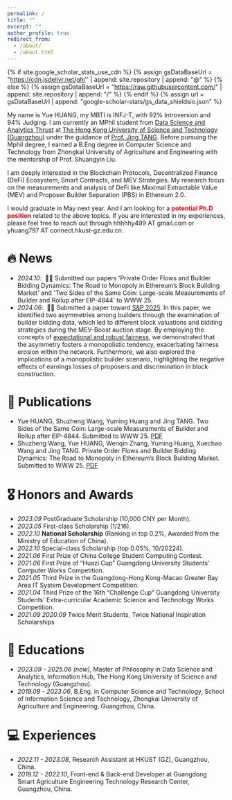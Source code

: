 ```yaml
---
permalink: /
title: ""
excerpt: ""
author_profile: true
redirect_from: 
  - /about/
  - /about.html
---
```


{% if site.google_scholar_stats_use_cdn %}
{% assign gsDataBaseUrl = "https://cdn.jsdelivr.net/gh/" | append: site.repository | append: "@" %}
{% else %}
{% assign gsDataBaseUrl = "https://raw.githubusercontent.com/" | append: site.repository | append: "/" %}
{% endif %}
{% assign url = gsDataBaseUrl | append: "google-scholar-stats/gs_data_shieldsio.json" %}

<span class='anchor' id='about-me'></span>

My name is Yue HUANG, my MBTI is INFJ-T, with 92% Introversion and 94% Judging. I am currently an MPhil student from [Data Science and Analytics Thrust](https://www.hkust-gz.edu.cn/academics/hubs-and-thrust-areas/information-hub/) at [The Hong Kong University of Science and Technology (Guangzhou)](https://www.hkust-gz.edu.cn/) under the guidance of [Prof. Jing TANG](https://sites.google.com/view/jtang). Before pursuing the Mphil degree, I earned a B.Eng degree in Computer Science and Technology from Zhongkai University of Agriculture and Engineering with the mentorship of Prof. Shuangyin Liu.

I am deeply interested in the Blockchain Protocols, Decentralized Finance (DeFi) Ecosystem, Smart Contracts, and MEV Strategies. My research focus on the measurements and analysis of DeFi like Maximal Extractable Value (MEV) and Proposer Builder Separation (PBS) in Ethereum 2.0.
<!-- What's more, I am also interested in the combination of detection and software engineering techniques. -->

I would graduate in May next year. And I am looking for a **<font color=red>potential Ph.D position</font>** related to the above topics. If you are interested in my experiences, please feel free to reach out through hhhhhy499 AT gmail.com or yhuang797 AT connect.hkust-gz.edu.cn.


# 🔥 News
- *2024.10*: &nbsp;🎉🎉 Submitted our papers 'Private Order Flows and Builder Bidding Dynamics: The Road to Monopoly in Ethereum’s Block Building Market' and 'Two Sides of the Same Coin: Large-scale Measurements of Builder and Rollup after EIP-4844' to WWW 25.  
- *2024.06*: &nbsp;🎉🎉 Submitted a paper toward [S&P 2025](https://sp2025.ieee-security.org/). In this paper, we identified two asymmetries among builders through the examination of builder bidding data, which led to different block valuations and bidding strategies during the MEV-Boost auction stage. By employing the concepts of [expectational and robust fairness](https://dl.acm.org/doi/pdf/10.1145/3448016.3457285), we demonstrated that the asymmetry fosters a monopolistic tendency, exacerbating fairness erosion within the network. Furthermore, we also explored the implications of a monopolistic builder scenario, highlighting the negative effects of earnings losses of proposers and discrimination in block construction.


# 📝 Publications
-	Yue HUANG, Shuzheng Wang, Yuming Huang and Jing TANG. Two Sides of the Same Coin: Large-scale Measurements of Builder and Rollup after EIP-4844. Submitted to WWW 25. [PDF](https://arxiv.org/pdf/2410.12352)
- Shuzheng Wang, Yue HUANG, Wenqin Zhang, Yuming Huang, Xuechao Wang and Jing TANG. Private Order Flows and Builder Bidding Dynamics: The Road to Monopoly in Ethereum’s Block Building Market. Submitted to WWW 25. [PDF](https://arxiv.org/pdf/2410.12352)


# 🎖 Honors and Awards
- *2023.09* PostGraduate Scholarship (10,000 CNY per Month).
- *2023.05* First-class Scholarship (1/216).
- *2022.10* **National Scholarship** (Ranking in top 0.2%, Awarded from the Ministry of Education of China). 
- *2022.10* Special-class Scholarship (top 0.05%, 10/20224).
- *2021.06* First Prize of China College Student Computing Contest.
- *2021.06* First Prize of “Huazi Cup” Guangdong University Students' Computer Works Competition.
- *2021.05* Third Prize in the Guangdong-Hong Kong-Macao Greater Bay Area IT System Development Competition.
- *2021.04* Third Prize of the 16th “Challenge Cup” Guangdong University Students' Extra-curricular Academic Science and Technology Works Competition.
- *2021.09* *2020.09* Twice Merit Students, Twice National Inspiration Scholarships


# 📖 Educations
- *2023.09 - 2025.06 (now)*, Master of Philosophy in Data Science and Analytics, Information Hub, The Hong Kong University of Science and Technology (Guangzhou). 
- *2019.09 - 2023.06*, B.Eng. in Computer Science and Technology, School of Information Science and Technology, Zhongkai University of Agriculture and Engineering, Guangzhou, China. 


# 💻 Experiences
- *2022.11 - 2023.08*, Research Assistant at HKUST (GZ), Guangzhou, China.
- *2019.12 - 2022.10*, Front-end & Back-end Developer at Guangdong Smart Agriculture Engineering Technology Research Center, Guangzhou, China.


